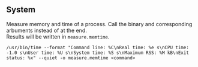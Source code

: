 ## System
Measure memory and time of a process. Call the binary and corresponding arbuments instead of <command> at the end.  
Results will be written in ```measure.memtime```.  
```  
/usr/bin/time --format "Command line: %C\nReal time: %e s\nCPU time: -1.0 s\nUser time: %U s\nSystem time: %S s\nMaximum RSS: %M kB\nExit status: %x" --quiet -o measure.memtime <command>  
```  

